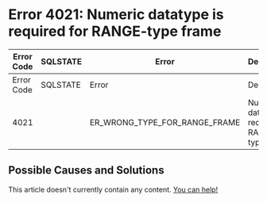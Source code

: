 
# Error 4021: Numeric datatype is required for RANGE-type frame


| Error Code | SQLSTATE | Error | Description |
| --- | --- | --- | --- |
| Error Code | SQLSTATE | Error | Description |
| 4021 |  | ER_WRONG_TYPE_FOR_RANGE_FRAME | Numeric datatype is required for RANGE-type frame |




## Possible Causes and Solutions


This article doesn't currently contain any content. [You can help!](/en/writing-and-editing-knowledge-base-articles/)

